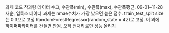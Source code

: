 과제 코드
착과량 데이터
수고, 수관폭(min), 수관폭(max), 수관폭평균, 09-01~11-28 새순, 엽록소 데이터
과제는 nmae수치가 가장 낮으면 높은 점수. 
train_test_split size는 0.3으로 고정
RandomForestRegressor(random_state = 42)로 고정.
이 외에 하이퍼파라미터를 건들면 안됨. 
오직 전처리로만 성능 올리기
